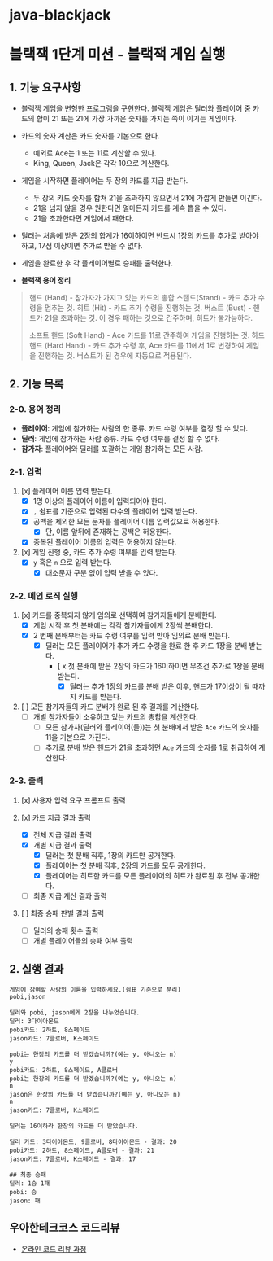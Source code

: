 # java-blackjack

# 블랙잭 1단계 미션 - 블랙잭 게임 실행

## 1. 기능 요구사항

- 블랙잭 게임을 변형한 프로그램을 구현한다. 블랙잭 게임은 딜러와 플레이어 중 카드의 합이 21 또는 21에 가장 가까운 숫자를 가지는 쪽이 이기는 게임이다.

- 카드의 숫자 계산은 카드 숫자를 기본으로 한다.
  - 예외로 Ace는 1 또는 11로 계산할 수 있다.
  - King, Queen, Jack은 각각 10으로 계산한다.

- 게임을 시작하면 플레이어는 두 장의 카드를 지급 받는다.
  - 두 장의 카드 숫자를 합쳐 21을 초과하지 않으면서 21에 가깝게 만들면 이긴다.
  - 21을 넘지 않을 경우 원한다면 얼마든지 카드를 계속 뽑을 수 있다.
  - 21을 초과한다면 게임에서 패한다.
- 딜러는 처음에 받은 2장의 합계가 16이하이면 반드시 1장의 카드를 추가로 받아야 하고, 17점 이상이면 추가로 받을 수 없다.
- 게임을 완료한 후 각 플레이어별로 승패를 출력한다.

- **블랙잭 용어 정리**
> 핸드 (Hand) - 참가자가 가지고 있는 카드의 총합
> 스탠드(Stand) - 카드 추가 수령을 멈추는 것.
> 히트 (Hit) - 카드 추가 수령을 진행하는 것.
> 버스트 (Bust) - 핸드가 21을 초과하는 것. 이 경우 패하는 것으로 간주하며, 히트가 불가능하다.
> 
> 소프트 핸드 (Soft Hand) - Ace 카드를 11로 간주하여 게임을 진행하는 것.
> 하드 핸드 (Hard Hand) - 카드 추가 수령 후, Ace 카드를 11에서 1로 변경하여 게임을 진행하는 것. 버스트가 된 경우에 자동으로 적용된다.


## 2. 기능 목록

### 2-0. 용어 정리
- **플레이어**: 게임에 참가하는 사람의 한 종류. 카드 수령 여부를 결정 할 수 있다.
- **딜러**: 게임에 참가하는 사람 종류. 카드 수령 여부를 결정 할 수 없다.
- **참가자**: 플레이어와 딜러를 포괄하는 게임 참가하는 모든 사람.

### 2-1. 입력

1. [x] 플레이어 이름 입력 받는다.
   - [x] 1명 이상의 플레이어 이름이 입력되어야 한다.
   - [x] `,` 쉼표를 기준으로 입력된 다수의 플레이어 입력 받는다.
   - [x] 공백을 제외한 모든 문자를 플레이어 이름 입력값으로 허용한다. 
       - [x] 단, 이름 앞뒤에 존재하는 공백은 허용한다. 
   - [x] 중복된 플레이어 이름의 입력은 허용하지 않는다.

2. [x] 게임 진행 중, 카드 추가 수령 여부를 입력 받는다.
   - [x] `y` 혹은 `n` 으로 입력 받는다.
     - [x] 대소문자 구분 없이 입력 받을 수 있다.

### 2-2. 메인 로직 실행

1. [x] 카드를 중복되지 않게 임의로 선택하여 참가자들에게 분배한다.
    - [x] 게임 시작 후 첫 분배에는 각각 참가자들에게 2장씩 분배한다.
    - [x] 2 번째 분배부터는 카드 수령 여부를 입력 받아 임의로 분배 받는다.
      - [x] 딜러는 모든 플레이어가 추가 카드 수령을 완료 한 후 카드 1장을 분배 받는다.
        - [ x 첫 분배에 받은 2장의 카드가 16이하이면 무조건 추가로 1장을 분배 받는다.
          - [x] 딜러는 추가 1장의 카드를 분배 받은 이후, 핸드가 17이상이 될 때까지 카드를 받는다.

2. [ ] 모든 참가자들의 카드 분배가 완료 된 후 결과를 계산한다.
    - [ ] 개별 참가자들이 소유하고 있는 카드의 총합을 계산한다.
      - [ ] 모든 참가자(딜러와 플레이어(들))는 첫 분배에서 받은 `Ace` 카드의 숫자를 11을 기본으로 가진다.
      - [ ] 추가로 분배 받은 핸드가 21을 초과하면 `Ace` 카드의 숫자를 1로 취급하여 계산한다.

### 2-3. 출력

1. [x] 사용자 입력 요구 프롬프트 출력

2. [x] 카드 지급 결과 출력
   - [x] 전체 지급 결과 출력
   - [x] 개별 지급 결과 출력
     - [x] 딜러는 첫 분배 직후, 1장의 카드만 공개한다.
     - [x] 플레이어는 첫 분배 직후, 2장의 카드를 모두 공개한다.
     - [x] 플레이어는 히트한 카드를 모든 플레이어의 히트가 완료된 후 전부 공개한다.
   - [ ] 최종 지급 계산 결과 출력

3. [ ] 최종 승패 판별 결과 출력
   - [ ] 딜러의 승패 횟수 출력
   - [ ] 개별 플레이어들의 승패 여부 출력

## 2. 실행 결과

```
게임에 참여할 사람의 이름을 입력하세요.(쉼표 기준으로 분리)
pobi,jason

딜러와 pobi, jason에게 2장을 나누었습니다.
딜러: 3다이아몬드
pobi카드: 2하트, 8스페이드
jason카드: 7클로버, K스페이드

pobi는 한장의 카드를 더 받겠습니까?(예는 y, 아니오는 n)
y
pobi카드: 2하트, 8스페이드, A클로버
pobi는 한장의 카드를 더 받겠습니까?(예는 y, 아니오는 n)
n
jason은 한장의 카드를 더 받겠습니까?(예는 y, 아니오는 n)
n
jason카드: 7클로버, K스페이드

딜러는 16이하라 한장의 카드를 더 받았습니다.

딜러 카드: 3다이아몬드, 9클로버, 8다이아몬드 - 결과: 20
pobi카드: 2하트, 8스페이드, A클로버 - 결과: 21
jason카드: 7클로버, K스페이드 - 결과: 17

## 최종 승패
딜러: 1승 1패
pobi: 승 
jason: 패

```

## 우아한테크코스 코드리뷰

- [온라인 코드 리뷰 과정](https://github.com/woowacourse/woowacourse-docs/blob/master/maincourse/README.md)
